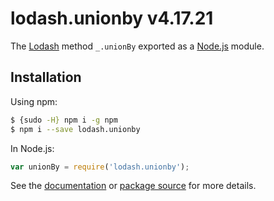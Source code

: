 # lodash.unionby v4.17.21

The [Lodash](https://lodash.com/) method `_.unionBy` exported as a [Node.js](https://nodejs.org/) module.

## Installation

Using npm:
```bash
$ {sudo -H} npm i -g npm
$ npm i --save lodash.unionby
```

In Node.js:
```js
var unionBy = require('lodash.unionby');
```

See the [documentation](https://lodash.com/docs#unionBy) or [package source](https://github.com/lodash/lodash/blob/4.17.21-npm-packages/lodash.unionby) for more details.
